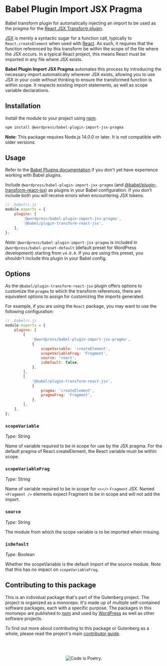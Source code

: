 # Babel Plugin Import JSX Pragma

Babel transform plugin for automatically injecting an import to be used as the pragma for the [React JSX Transform plugin](http://babeljs.io/docs/en/babel-plugin-transform-react-jsx).

[JSX](https://reactjs.org/docs/jsx-in-depth.html) is merely a syntactic sugar for a function call, typically to `React.createElement` when used with [React](https://reactjs.org/). As such, it requires that the function referenced by this transform be within the scope of the file where the JSX occurs. In a typical React project, this means React must be imported in any file where JSX exists.

**Babel Plugin Import JSX Pragma** automates this process by introducing the necessary import automatically wherever JSX exists, allowing you to use JSX in your code without thinking to ensure the transformed function is within scope. It respects existing import statements, as well as scope variable declarations.

## Installation

Install the module to your project using [npm](https://www.npmjs.com/).

```bash
npm install @wordpress/babel-plugin-import-jsx-pragma
```

**Note**: This package requires Node.js 14.0.0 or later. It is not compatible with older versions.

## Usage

Refer to the [Babel Plugins documentation](http://babeljs.io/docs/en/plugins) if you don't yet have experience working with Babel plugins.

Include `@wordpress/babel-plugin-import-jsx-pragma` (and [@babel/plugin-transform-react-jsx](https://babeljs.io/docs/en/babel-plugin-transform-react-jsx/)) as plugins in your Babel configuration. If you don't include both you will receive errors when encountering JSX tokens.

```js
// .babelrc.js
module.exports = {
	plugins: [
		'@wordpress/babel-plugin-import-jsx-pragma',
		'@babel/plugin-transform-react-jsx',
	],
};
```

_Note:_ `@wordpress/babel-plugin-import-jsx-pragma` is included in `@wordpress/babel-preset-default` (default preset for WordPress development) starting from `v4.0.0`. If you are using this preset, you shouldn't include this plugin in your Babel config.

## Options

As the `@babel/plugin-transform-react-jsx` plugin offers options to customize the `pragma` to which the transform references, there are equivalent options to assign for customizing the imports generated.

For example, if you are using the `React` package, you may want to use the following configuration:

```js
// .babelrc.js
module.exports = {
	plugins: [
		[
			'@wordpress/babel-plugin-import-jsx-pragma',
			{
				scopeVariable: 'createElement',
				scopeVariableFrag: 'Fragment',
				source: 'react',
				isDefault: false,
			},
		],
		[
			'@babel/plugin-transform-react-jsx',
			{
				pragma: 'createElement',
				pragmaFrag: 'Fragment',
			},
		],
	],
};
```

### `scopeVariable`

_Type:_ String

Name of variable required to be in scope for use by the JSX pragma. For the default pragma of React.createElement, the React variable must be within scope.

### `scopeVariableFrag`

_Type:_ String

Name of variable required to be in scope for `<></>` `Fragment` JSX. Named `<Fragment />` elements
expect Fragment to be in scope and will not add the import.

### `source`

_Type:_ String

The module from which the scope variable is to be imported when missing.

### `isDefault`

_Type:_ Boolean

Whether the scopeVariable is the default import of the source module. Note that this has no impact
on `scopeVariableFrag`.

## Contributing to this package

This is an individual package that's part of the Gutenberg project. The project is organized as a monorepo. It's made up of multiple self-contained software packages, each with a specific purpose. The packages in this monorepo are published to [npm](https://www.npmjs.com/) and used by [WordPress](https://make.wordpress.org/core/) as well as other software projects.

To find out more about contributing to this package or Gutenberg as a whole, please read the project's main [contributor guide](https://github.com/WordPress/gutenberg/tree/HEAD/CONTRIBUTING.md).

<br /><br /><p align="center"><img src="https://s.w.org/style/images/codeispoetry.png?1" alt="Code is Poetry." /></p>

